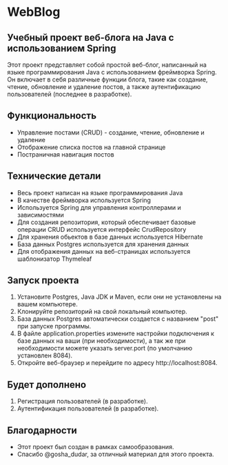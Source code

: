 # WebBlog

## Учебный проект веб-блога на Java с использованием Spring

Этот проект представляет собой простой веб-блог, написанный на языке программирования Java с использованием фреймворка Spring. Он включает в себя различные функции блога, такие как создание, чтение, обновление и удаление постов, а также аутентификацию пользователей (последнее в разработке).

## Функциональность

- Управление постами (CRUD) - создание, чтение, обновление и удаление
- Отображение списка постов на главной странице
- Постраничная навигация постов

## Технические детали

- Весь проект написан на языке программирования Java
- В качестве фреймворка используется Spring
- Используется Spring для управления контроллерами и зависимостями
- Для создания репозитория, который обеспечивает базовые операции CRUD используется интерфейс CrudRepository
- Для хранения обьектов в базе данных используется Hibernate
- База данных Postgres используется для хранения данных
- Для отображения данных на веб-страницах используется шаблонизатор Thymeleaf

## Запуск проекта

1. Установите Postgres, Java JDK и Maven, если они не установлены на вашем компьютере.
2. Клонируйте репозиторий на свой локальный компьютер.
3. База данных Postgres автоматически создается с названием "post" при запуске программы.
4. В файле application.properties измените настройки подключения к базе данных на ваши (при необходимости), а так же при необходимости можете указать server.port (по умолчанию установлен 8084).
5. Откройте веб-браузер и перейдите по адресу http://localhost:8084.

## Будет дополнено

1. Регистрация пользователей (в разработке).
2. Аутентификация пользователей (в разработке).

## Благодарности

- Этот проект был создан в рамках самообразования.
- Спасибо @gosha_dudar, за отличный материал для этого проекта.
